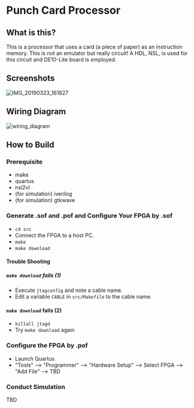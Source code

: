 # Punch Card Processor
## What is this?
This is a processor that uses a card (a piece of paper) as an instruction memory. This is not an emulator but really circuit! A HDL, NSL, is used for this circuit and DE10-Lite board is employed.

## Screenshots
![IMG_20190323_161827](https://user-images.githubusercontent.com/3908541/54863127-f651f200-4d87-11e9-98b1-531b7a5cf5e0.jpg)

## Wiring Diagram
![wiring_diagram](https://user-images.githubusercontent.com/3908541/61350177-b0261e80-a8a1-11e9-888d-b6831c93ec30.jpg)

## How to Build
### Prerequisite
- make
- quartus
- nsl2vl
- (for simulation) iverilog
- (for simulation) gtkwave

### Generate .sof and .pof and Configure Your FPGA by .sof
- `cd src`
- Connect the FPGA to a host PC.
- `make`
- `make download`

#### Trouble Shooting
##### `make download` fails (1)
- Execute `jtagconfig` and note a cable name.
- Edit a variable `CABLE` in `src/Makefile` to the cable name.

#### `make download` fails (2)
- `killall jtagd`
- Try `make download` again

### Configure the FPGA by .pof
- Launch Quartus
- "Tools" --> "Programmer" --> "Hardware Setup" --> Select FPGA --> "Add File" --> TBD

### Conduct Simulation
TBD
